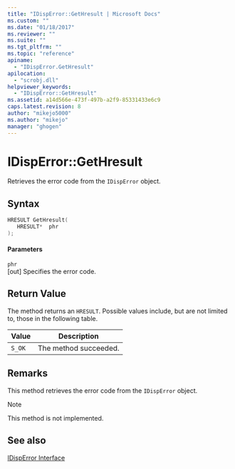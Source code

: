 ```yaml
---
title: "IDispError::GetHresult | Microsoft Docs"
ms.custom: ""
ms.date: "01/18/2017"
ms.reviewer: ""
ms.suite: ""
ms.tgt_pltfrm: ""
ms.topic: "reference"
apiname: 
  - "IDispError.GetHresult"
apilocation: 
  - "scrobj.dll"
helpviewer_keywords: 
  - "IDispError::GetHresult"
ms.assetid: a14d566e-473f-497b-a2f9-85331433e6c9
caps.latest.revision: 8
author: "mikejo5000"
ms.author: "mikejo"
manager: "ghogen"
---
```

# IDispError::GetHresult
Retrieves the error code from the `IDispError` object.  
  
## Syntax  
  
```cpp
HRESULT GetHresult(  
   HRESULT*  phr  
);  
```  
  
#### Parameters  
 `phr`  
 [out] Specifies the error code.  
  
## Return Value  
 The method returns an `HRESULT`. Possible values include, but are not limited to, those in the following table.  
  
|Value|Description|  
|-----------|-----------------|  
|`S_OK`|The method succeeded.|  
  
## Remarks  
 This method retrieves the error code from the `IDispError` object.  
  
> [!NOTE]
> This method is not implemented.  
  
## See also  
 [IDispError Interface](../../winscript/reference/idisperror-interface.md)